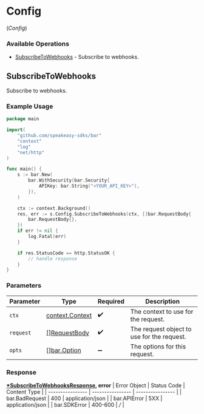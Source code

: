 # Config
(*Config*)

### Available Operations

* [SubscribeToWebhooks](#subscribetowebhooks) - Subscribe to webhooks.

## SubscribeToWebhooks

Subscribe to webhooks.

### Example Usage

```go
package main

import(
	"github.com/speakeasy-sdks/bar"
	"context"
	"log"
	"net/http"
)

func main() {
    s := bar.New(
        bar.WithSecurity(bar.Security{
            APIKey: bar.String("<YOUR_API_KEY>"),
        }),
    )

    ctx := context.Background()
    res, err := s.Config.SubscribeToWebhooks(ctx, []bar.RequestBody{
        bar.RequestBody{},
    })
    if err != nil {
        log.Fatal(err)
    }

    if res.StatusCode == http.StatusOK {
        // handle response
    }
}
```

### Parameters

| Parameter                                             | Type                                                  | Required                                              | Description                                           |
| ----------------------------------------------------- | ----------------------------------------------------- | ----------------------------------------------------- | ----------------------------------------------------- |
| `ctx`                                                 | [context.Context](https://pkg.go.dev/context#Context) | :heavy_check_mark:                                    | The context to use for the request.                   |
| `request`                                             | [[]RequestBody](../../.md)                            | :heavy_check_mark:                                    | The request object to use for the request.            |
| `opts`                                                | [][bar.Option](../../option.md)                       | :heavy_minus_sign:                                    | The options for this request.                         |


### Response

**[*SubscribeToWebhooksResponse](../../subscribetowebhooksresponse.md), error**
| Error Object     | Status Code      | Content Type     |
| ---------------- | ---------------- | ---------------- |
| bar.BadRequest   | 400              | application/json |
| bar.APIError     | 5XX              | application/json |
| bar.SDKError     | 400-600          | */*              |
